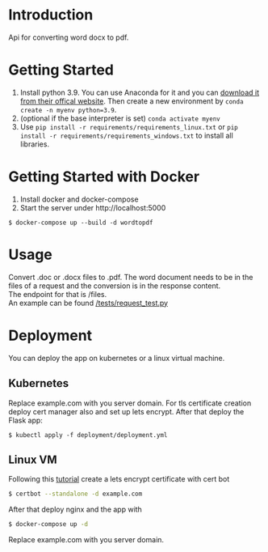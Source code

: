 # Introduction 
Api for converting word docx to pdf.

# Getting Started
1. Install python 3.9. You can use Anaconda for it and you can [download it from their offical website](https://www.anaconda.com/products/individual). Then create a new environment by `conda create -n myenv python=3.9`.
2. (optional if the base interpreter is set) `conda activate myenv`
3. Use `pip install -r requirements/requirements_linux.txt` or `pip install -r requirements/requirements_windows.txt` to install all libraries.

# Getting Started with Docker
1. Install docker and docker-compose
2. Start the server under http://localhost:5000 
````
$ docker-compose up --build -d wordtopdf
````

# Usage
Convert .doc or .docx files to .pdf. 
The word document needs to be in the files of a request and the conversion is in the response content.    
The endpoint for that is /files.   
An example can be found [/tests/request_test.py](./tests/request_test.py)

# Deployment
You can deploy the app on kubernetes or a linux virtual machine.
## Kubernetes
Replace example.com with you server domain. For tls certificate creation deploy cert manager also and 
set up lets encrypt. After that deploy the Flask app:
````
$ kubectl apply -f deployment/deployment.yml
````

## Linux VM
Following this [tutorial](https://www.domysee.com/blogposts/reverse-proxy-nginx-docker-compose) 
create a lets encrypt certificate with cert bot
````bash
$ certbot --standalone -d example.com
````
After that deploy nginx and the app with 
````bash
$ docker-compose up -d
````
Replace example.com with you server domain.